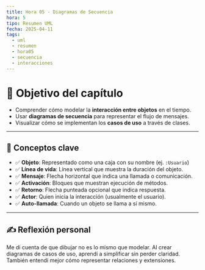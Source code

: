 ```yaml
---
title: Hora 05 - Diagramas de Secuencia
hora: 5
tipo: Resumen UML
fecha: 2025-04-11
tags:
  - uml
  - resumen
  - hora05
  - secuencia
  - interacciones
---
```


# 🎯 Objetivo del capítulo
- Comprender cómo modelar la **interacción entre objetos** en el tiempo.
- Usar **diagramas de secuencia** para representar el flujo de mensajes.
- Visualizar cómo se implementan los **casos de uso** a través de clases.

---

## 📌 Conceptos clave

- ✅ **Objeto**: Representado como una caja con su nombre (ej. `:Usuario`)
- ✅ **Línea de vida**: Línea vertical que muestra la duración del objeto.
- ✅ **Mensaje**: Flecha horizontal que indica una llamada o comunicación.
- ✅ **Activación**: Bloques que muestran ejecución de métodos.
- ✅ **Retorno**: Flecha punteada opcional que indica respuesta.
- ✅ **Actor**: Quien inicia la interacción (usualmente el usuario).
- ✅ **Auto-llamada**: Cuando un objeto se llama a sí mismo.
---
## ✍️ Reflexión personal
Me di cuenta de que dibujar no es lo mismo que modelar. Al crear diagramas de casos de uso, aprendí a simplificar sin perder claridad. También entendí mejor cómo representar relaciones y extensiones.